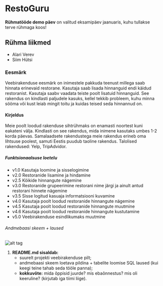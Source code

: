 # RestoGuru
**Rühmatööde demo päev** on valitud eksamipäev jaanuaris, kuhu tullakse terve rühmaga koos!

## Rühma liikmed
* Alari Verev
* Siim Hütsi

### Eesmärk
Veebirakenduse eesmärk on inimestele pakkuda teenust millega saab hinnata erinevaid restorane. Kasutaja saab lisada hinnanguid endi käidud restoranist. Kasutaja saabv vaadata teiste poolt lisatuid hinnanguid. See rakendus on kindlasti paljudele kasuks, kellel tekkib probleem, kuhu minna sööma või kust leiab mingit toitu ja kuidas teised seda hinnannud on.

#### Kirjeldus
Meie poolt loodud rakenduse sihtrühmaks on enamasti noortest kuni eakateni välja. Kindlasti on see rakendus, mida inimene kasutaks umbes 1-2 korda päevas. Samalaadsete rakendustega meie rakendus erineb oma lihtsuse poolest, samuti Eestis puudub taoline rakendus. Talolised rakendused: Yelp, TripAdvidor.

##### Funktsionaalsuse loetelu
* v1.0 Kasutaja loomine ja sisselogimine
* v2.0 Restoranide lisamine ja hindamine
* v2.5 Kõikide hinnangute nägemine
* v3.0 Restoranide grupeerimine restorani nime järgi ja ainult antud restorani hinnete nägemine
* v3.5 Sisse logitud kasuaja informatsiooni kuvamine
* v4.0 Kasutaja poolt loodud restoranide hinnangute nägemine
* v4.5 Kasutaja poolt loodud restoranide hinnangute muutmine
* v4.6 Kasutaja poolt loodud restoranide hinnangute kustutamine
* v5.0 Veebirakenduse esindlikumaks muutmine

###### Andmebaasi skeem + laused
![alt tag](http://i.imgur.com/O7eQoYL.png)

1. **README.md sisaldab:**
    * suurelt projekti veebirakenduse pilt;
    * andmebaasi skeem loetava pildina + tabelite loomise SQL laused (kui keegi teine tahab seda tööle panna);
    * **kokkuvõte:** mida õppisid juurde? mis ebaõnnestus? mis oli keeruline? (kirjutab iga tiimi liige).
